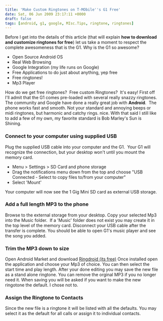 ```yaml
---
title: 'Make Custom Ringtones on T-MObile''s G1 Free'
date: Sat, 06 Jun 2009 23:17:11 +0000
draft: false
tags: [android, g1, google, MIsc.Tips, ringtone, ringtones]
---
```


Before I get into the details of this article (that will explain **how to download and customize ringtones for free**) let us take a moment to respect the complete awesomeness that is the G1. Why is the G1 so awesome?

*   Open Source Android OS
*   Real Web Browsing
*   Google Integration (my life runs on Google)
*   Free Applications to do just about anything, yep free
*   Free ringtones!
*   Mp3 Player

How do we get free ringtones?  Free custom Ringtones?  It's easy! First off I'll admit that the G1 comes pre-loaded with several really snazzy ringtones. The community and Google have done a really great job with **Android**.  The phone works fast and smooth. Not your standard and annoying beeps or  midi ringtones, but harmonic and catchy rings. nice. With that said I still like to add a few of my own, my favorite standard is Bob Marley's Sun is Shining.

### Connect to your computer using supplied USB

Plug the supplied USB cable into your computer and the G1.  Your G1 will recognize the connection, but your desktop won't until you mount the memory card.

*   Menu > Settings > SD Card and phone storage
*   Drag the notifications menu down from the top and choose "USB Connected - Select to copy files to/from your computer"
*   Select 'Mount'

Your computer will now see the 1 Gig Mini SD card as external USB storage.

### Add a full length MP3 to the phone

Browse to the external storage from your desktop. Copy your selected Mp3 into the Music folder.  If a 'Music' folder does not exist you may create it in the top level of the memory card. Disconnect your USB cable after the transfer is complete. You should be able to open G1's music player and see the song you added.

### Trim the MP3 down to size

Open Android Market and download [Ringdroid (its free)](http://code.google.com/p/ringdroid/ "Learn about the Ringdroid application at Goggle code") Once installed open the application and choose your Mp3 of choice. You can then select the start time and play length. After your done editing you may save the new file as a stand alone ringtone. You can remove the orginal MP3 if you no longer need it. When saving you will be asked if you want to make the new ringotone the default. I chose not to.

### Assign the Ringtone to Contacts

Since the new file is a ringtone it will be listed with all the defaults. You may select it as the default for all calls or assign it to individual contacts.
